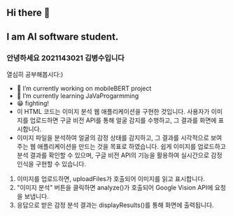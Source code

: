 ## Hi there 👋

## I am AI software student.

### 안녕하세요 2021143021 김병수입니다 
열심히 공부해봅시다:)

- 🔭 I’m currently working on mobileBERT project
- 🌱 I’m currently learning JaVaProgarmming
- 😁 fighting!
- 이 HTML 코드는 이미지 분석 웹 애플리케이션을 구현한 것입니다. 사용자가 이미지를 업로드하면 구글 비전 API를 통해 얼굴 감지를 수행하고, 그 결과를 화면에 표시합니다.
- 이미지 파일을 분석하여 얼굴의 감정 상태를 감지하고, 그 결과를 시각적으로 보여주는 웹 애플리케이션을 만드는 것을 목표로 하였습니다. 쉽게 이미지를 업로드하고 분석 결과를 확인할 수 있으며, 구글 비전 API의 기능을 활용하여 실시간으로 감정 인식을 구현할 수 있습니다.

1. 이미지를 업로드하면, uploadFiles가 호출되어 이미지를 읽고 표시합니다.
2. "이미지 분석" 버튼을 클릭하면 analyze()가 호출되어 Google Vision API에 요청을 보냅니다.
3. 응답으로 받은 감정 분석 결과는 displayResults()를 통해 화면에 출력됩니다.
   
